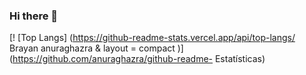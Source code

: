### Hi there 👋

[! [Top Langs] (https://github-readme-stats.vercel.app/api/top-langs/ Brayan anuraghazra & layout = compact )] (https://github.com/anuraghazra/github-readme- Estatísticas)

<!--
**BrayanAndrade/BrayanAndrade** is a ✨ _special_ ✨ repository because its `README.md` (this file) appears on your GitHub profile.

Here are some ideas to get you started:

- 🔭 I’m currently working on ...
- 🌱 I’m currently learning ...
- 👯 I’m looking to collaborate on ...
- 🤔 I’m looking for help with ...
- 💬 Ask me about ...
- 📫 How to reach me: ...
- 😄 Pronouns: ...
- ⚡ Fun fact: ...
-->
